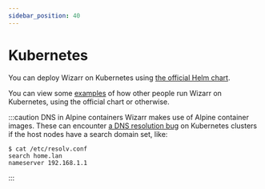 ```yaml
---
sidebar_position: 40
---
```


# Kubernetes

You can deploy Wizarr on Kubernetes using [the official Helm chart](https://github.com/wizarrrrr/wizarr-charts/blob/main/README.md).

You can view some [examples](https://kubesearch.dev/#/immich) of how other people run Wizarr on Kubernetes, using the official chart or otherwise.

:::caution DNS in Alpine containers
Wizarr makes use of Alpine container images. These can encounter [a DNS resolution bug](https://stackoverflow.com/a/65593511) on Kubernetes clusters if the host
nodes have a search domain set, like:

```
$ cat /etc/resolv.conf
search home.lan
nameserver 192.168.1.1
```

:::
